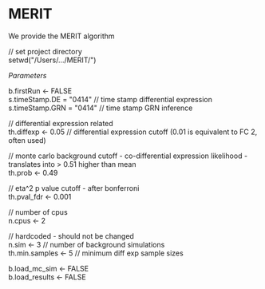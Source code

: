 # MERIT

We provide the MERIT algorithm  <br />

// set project directory <br />
setwd("/Users/.../MERIT/") <br />

*Parameters* <br />

b.firstRun <- FALSE <br />
s.timeStamp.DE = "0414" // time stamp differential expression <br />
s.timeStamp.GRN = "0414" // time stamp GRN inference <br />

// differential expression related <br />
th.diffexp <- 0.05 // differential expression cutoff (0.01 is equivalent to FC 2, often used) <br />

// monte carlo background cutoff - co-differential expression likelihood - translates into > 0.51 higher than mean <br />
th.prob <- 0.49 <br />

// eta^2 p value cutoff - after bonferroni <br />
th.pval_fdr <- 0.001 <br />


// number of cpus <br />
n.cpus <- 2 <br />

// hardcoded - should not be changed <br />
n.sim <- 3 // number of background simulations <br />
th.min.samples <- 5 // minimum diff exp sample sizes <br />

b.load_mc_sim <- FALSE <br />
b.load_results <- FALSE <br />
